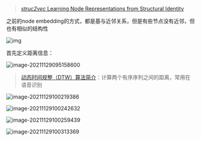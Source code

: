 > [*struc2vec* Learning Node Representations from Structural Identity](https://arxiv.org/pdf/1704.03165.pdf)

之前的node embedding的方式，都是基与近邻关系，但是有些节点没有近邻，但也有相似的结构性

![img](https://cdn.jsdelivr.net/gh/Zhangxin98/Note@main/img/202111290951150.png)

首先定义距离信息：

![image-20211129095158600](https://cdn.jsdelivr.net/gh/Zhangxin98/Note@main/img/202111290951799.png)

> [动态时间规整（DTW）算法简介](https://zhuanlan.zhihu.com/p/43247215)：计算两个有序序列之间的距离，常用在语音识别

![image-20211129100219386](https://cdn.jsdelivr.net/gh/Zhangxin98/Note@main/img/202111291002629.png)

![image-20211129100242632](https://cdn.jsdelivr.net/gh/Zhangxin98/Note@main/img/202111291002823.png)

![image-20211129100259439](https://cdn.jsdelivr.net/gh/Zhangxin98/Note@main/img/202111291002671.png)

![image-20211129100313369](https://cdn.jsdelivr.net/gh/Zhangxin98/Note@main/img/202111291003474.png)
